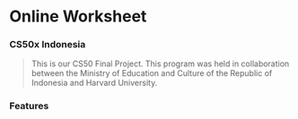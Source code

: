 # Online Worksheet
### CS50x Indonesia

> This is our CS50 Final Project. This program was held in collaboration between the Ministry of Education and Culture of the Republic of Indonesia and Harvard University.
### Features
